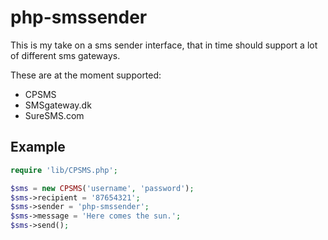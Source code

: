 php-smssender
=============

This is my take on a sms sender interface, that in time should support a lot of different sms gateways.

These are at the moment supported:
- CPSMS
- SMSgateway.dk
- SureSMS.com


Example
-------

``` php
require 'lib/CPSMS.php';

$sms = new CPSMS('username', 'password');
$sms->recipient = '87654321';
$sms->sender = 'php-smssender';
$sms->message = 'Here comes the sun.';
$sms->send();
```